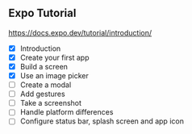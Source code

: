## Expo Tutorial 
https://docs.expo.dev/tutorial/introduction/
- [x] Introduction
- [x] Create your first app
- [x] Build a screen
- [x] Use an image picker
- [ ] Create a modal
- [ ] Add gestures
- [ ] Take a screenshot
- [ ] Handle platform differences
- [ ] Configure status bar, splash screen and app icon
